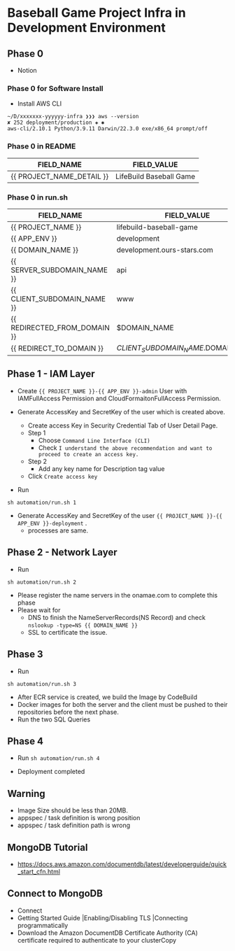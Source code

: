 # Baseball Game Project Infra in Development Environment

## Phase 0
- Notion

### Phase 0 for Software Install 

- Install AWS CLI
```
~/D/xxxxxxx-yyyyyy-infra ❯❯❯ aws --version                                                            ✘ 252 deployment/production ✚ ✱
aws-cli/2.10.1 Python/3.9.11 Darwin/22.3.0 exe/x86_64 prompt/off
```
### Phase 0 in README 

| FIELD_NAME                | FIELD_VALUE             |
| ------------------------- | ----------------------- |
| {{ PROJECT_NAME_DETAIL }} | LifeBuild Baseball Game |

### Phase 0 in run.sh

| FIELD_NAME                   | FIELD_VALUE                         |
| ---------------------------- | ----------------------------------- |
| {{ PROJECT_NAME }}           | lifebuild-baseball-game             |
| {{ APP_ENV }}                | development                         |
| {{ DOMAIN_NAME }}            | development.ours-stars.com          |
| {{ SERVER_SUBDOMAIN_NAME }}  | api                                 |
| {{ CLIENT_SUBDOMAIN_NAME }}  | www                                 |
| {{ REDIRECTED_FROM_DOMAIN }} | $DOMAIN_NAME                        |
| {{ REDIRECT_TO_DOMAIN }}     | $CLIENT_SUBDOMAIN_NAME.$DOMAIN_NAME |

## Phase 1 - IAM Layer

- Create `{{ PROJECT_NAME }}-{{ APP_ENV }}-admin` User with IAMFullAccess Permission and CloudFormaitonFullAccess Permission.
- Generate AccessKey and SecretKey of the user which is created above.
  - Create access Key in Security Credential Tab of User Detail Page.
  - Step 1
    - Choose `Command Line Interface (CLI)`
    - Check `I understand the above recommendation and want to proceed to create an access key.`
  - Step 2
    - Add any key name for Description tag value
  - Click `Create access key`

- Run 
``` 
sh automation/run.sh 1
```

- Generate AccessKey and SecretKey of the user `{{ PROJECT_NAME }}-{{ APP_ENV }}-deployment`  . 
  - processes are same.

## Phase 2 - Network Layer

- Run 
```
sh automation/run.sh 2
```
- Please register the name servers in the onamae.com to complete this phase
- Please wait for 
  - DNS to finish the NameServerRecords(NS Record) and check `nslookup -type=NS {{ DOMAIN_NAME }}`
  - SSL to certificate the issue. 

## Phase 3

- Run 

```
sh automation/run.sh 3
```

- After ECR service is created, we build the Image by CodeBuild
- Docker images for both the server and the client must be pushed to their repositories before the next phase.
- Run the two SQL Queries


## Phase 4 

- Run ```sh automation/run.sh 4```

- Deployment completed

## Warning
- Image Size should be less than 20MB.
- appspec / task definition is wrong position
- appspec / task definition path is wrong

## MongoDB Tutorial 
- https://docs.aws.amazon.com/documentdb/latest/developerguide/quick_start_cfn.html

## Connect to MongoDB
- Connect
- Getting Started Guide  |Enabling/Disabling TLS  |Connecting programmatically 
- Download the Amazon DocumentDB Certificate Authority (CA) certificate required to authenticate to your clusterCopy

